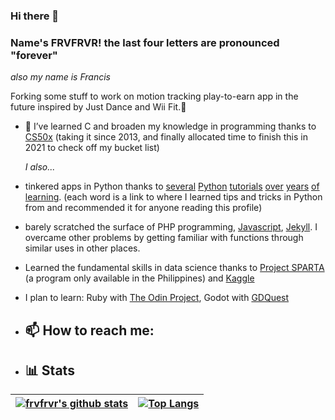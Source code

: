 ### Hi there 👋

### Name's FRVFRVR! the last four letters are pronounced "forever"

*also my name is Francis*

Forking some stuff to work on motion tracking play-to-earn app in the future inspired by Just Dance and Wii Fit.🌱

- 🌱 I’ve learned C and broaden my knowledge in programming thanks to [CS50x](https://cs50.harvard.edu/x) (taking it since 2013, and finally allocated time to finish this in 2021 to check off my bucket list)

  *I also...*
- tinkered apps in Python thanks to [several](https://www.fullstackpython.com/) [Python](https://realpython.com/learning-paths/) [tutorials](https://stackoverflow.com/questions/tagged/python) [over](https://youtu.be/r-uOLxNrNk8) [years](https://youtu.be/byHcYRpMgI4) [of](https://www.youtube.com/watch?v=_uQrJ0TkZlc) [learning](https://www.youtube.com/watch?v=rfscVS0vtbw). (each word is a link to where I learned tips and tricks in Python from and recommended it for anyone reading this profile)
- barely scratched the surface of PHP programming, [Javascript](https://javascript30.com/), [Jekyll](https://www.youtube.com/playlist?list=PLm_Qt4aKpfKijgP0rDH7FSJOlS9IBGbT1). I overcame other problems by getting familiar with functions through similar uses in other places.
- Learned the fundamental skills in data science thanks to [Project SPARTA](https://coursebank.ph/sparta/) (a program only available in the Philippines) and [Kaggle](https://www.kaggle.com/)
- I plan to learn: Ruby with [The Odin Project](https://www.theodinproject.com/paths/full-stack-ruby-on-rails), Godot with [GDQuest](https://gdquest.github.io/learn-gdscript/)
- 📫 How to reach me:
  -------------------
- 📊 Stats
  --------


| [![frvfrvr's github stats](https://github-readme-stats.vercel.app/api?username=frvfrvr&count_private=true&show_icons=true&theme=radical&hide_rank=false)](https://github.com/frvfrvr/github-readme-stats) | [![Top Langs](https://github-readme-stats.vercel.app/api/top-langs/?username=frvfrvr)](https://github.com/frvfrvr/github-readme-stats) |
| ----------------------------------------------------------------------------------------------------------------------------------------------------------------------------------------------------------- | ---------------------------------------------------------------------------------------------------------------------------------------- |

<!--
- 👯 My work experience
- 	- I don't think my Flash game obituaries in Newsgrounds are considered as experience but tried nonetheless.
	- Dishwasher 
	- Supermarket Clerk (irasshaimase)
	- Burger flipper (irasshaimase)
	- Freelance video editor (Tip: don't accept lopsided jobs - especially bunch of JOs for only hundred bucks is no-no)
	- Never had a real coding job yet.

Developing my Telegram bot was my most successful work in coding so far.


**frvfrvr/frvfrvr** is a ✨ _special_ ✨ repository because its `README.md` (this file) appears on your GitHub profile.

Here are some ideas to get you started:

- 🔭 I’m currently working on ...
- 🌱 I’m currently learning ...
- 👯 I’m looking to collaborate on ...
- 🤔 I’m looking for help with ...
- 💬 Ask me about ...
- 📫 How to reach me: ...
- 😄 Pronouns: ...
- ⚡ Fun fact: ...
-->
